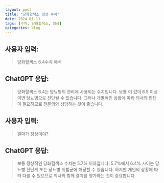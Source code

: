 ```yaml
---
layout: post
title: "당화혈색소 정상 수치"
date: 2024-01-11
tags: [수치, 당화혈색소, 정상]
categories: blog
---
```


## 사용자 입력:
> 당화혈색소 6.4수치 해석

## ChatGPT 응답:
> 당화혈색소 6.4는 당뇨병의 관리에 사용되는 수치입니다. 보통 이 값이 6.5 이상이면 당뇨병으로 진단될 수 있습니다. 그러나 개별적인 상황에 따라 의사의 판단이 필요하므로 전문의와 상담하는 것이 좋습니다.

## 사용자 입력:
> 얼마가 정상이야?

## ChatGPT 응답:
> 보통 정상적인 당화혈색소 수치는 5.7% 이하입니다. 5.7%에서 6.4% 사이는 당뇨병 전단계 또는 당뇨병 위험군에 해당할 수 있습니다. 하지만 개인의 상황에 따라 다를 수 있으므로 의사와 함께 결과를 평가하는 것이 중요합니다.

